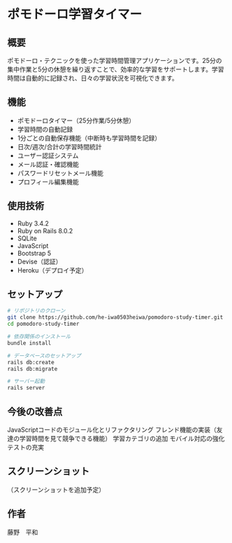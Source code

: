 # ポモドーロ学習タイマー

## 概要
ポモドーロ・テクニックを使った学習時間管理アプリケーションです。25分の集中作業と5分の休憩を繰り返すことで、効率的な学習をサポートします。学習時間は自動的に記録され、日々の学習状況を可視化できます。

## 機能
- ポモドーロタイマー（25分作業/5分休憩）
- 学習時間の自動記録
- 1分ごとの自動保存機能（中断時も学習時間を記録）
- 日次/週次/合計の学習時間統計
- ユーザー認証システム
- メール認証・確認機能
- パスワードリセットメール機能
- プロフィール編集機能

## 使用技術
- Ruby 3.4.2
- Ruby on Rails 8.0.2
- SQLite
- JavaScript
- Bootstrap 5
- Devise（認証）
- Heroku（デプロイ予定）

## セットアップ
```bash
# リポジトリのクローン
git clone https://github.com/he-iwa0503heiwa/pomodoro-study-timer.git
cd pomodoro-study-timer

# 依存関係のインストール
bundle install

# データベースのセットアップ
rails db:create
rails db:migrate

# サーバー起動
rails server
```
## 今後の改善点

JavaScriptコードのモジュール化とリファクタリング
フレンド機能の実装（友達の学習時間を見て競争できる機能）
学習カテゴリの追加
モバイル対応の強化
テストの充実

## スクリーンショット
（スクリーンショットを追加予定）


## 作者
藤野　平和

